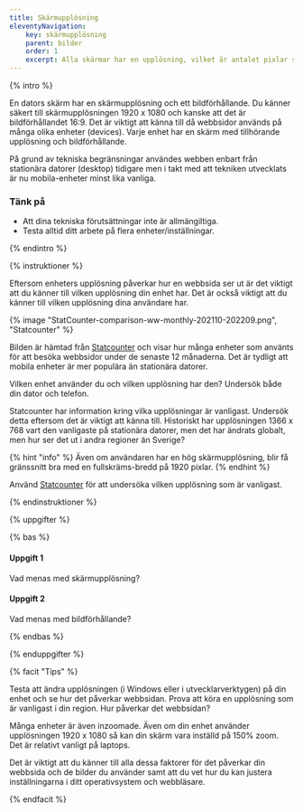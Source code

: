 ```yaml
---
title: Skärmupplösning
eleventyNavigation:
    key: skärmupplösning
    parent: bilder
    order: 1
    excerpt: Alla skärmar har en upplösning, vilket är antalet pixlar som visas på skärmen.
---
```


{% intro %}

En dators skärm har en skärmupplösning och ett bildförhållande. Du känner säkert till skärmupplösningen 1920 x 1080 och kanske att det är bildförhållandet 16:9. Det är viktigt att känna till då webbsidor används på många olika enheter (devices). Varje enhet har en skärm med tillhörande upplösning och bildförhållande.

På grund av tekniska begränsningar användes webben enbart från stationära datorer (desktop) tidigare men i takt med att tekniken utvecklats är nu mobila-enheter minst lika vanliga.

### Tänk på

-   Att dina tekniska förutsättningar inte är allmängiltiga.
- Testa alltid ditt arbete på flera enheter/inställningar.

{% endintro %}

{% instruktioner %}

Eftersom enheters upplösning påverkar hur en webbsida ser ut är det viktigt att du känner till vilken upplösning din enhet har. Det är också viktigt att du känner till vilken upplösning dina användare har.

{% image "StatCounter-comparison-ww-monthly-202110-202209.png", "Statcounter" %}

Bilden är hämtad från [Statcounter](https://gs.statcounter.com/) och visar hur många enheter som använts för att besöka webbsidor under de senaste 12 månaderna. Det är tydligt att mobila enheter är mer populära än stationära datorer.

Vilken enhet använder du och vilken upplösning har den? Undersök både din dator och telefon.

Statcounter har information kring vilka upplösningar är vanligast. Undersök detta eftersom det är viktigt att känna till. Historiskt har upplösningen 1366 x 768 vart den vanligaste på stationära datorer, men det har ändrats globalt, men hur ser det ut i andra regioner än Sverige?

{% hint "info" %}
Även om användaren har en hög skärmupplösning, blir få gränssnitt bra med en fullskräms-bredd på 1920 pixlar.
{% endhint %}

Använd [Statcounter](https://gs.statcounter.com/) för att undersöka vilken upplösning som är vanligast.

{% endinstruktioner %}

{% uppgifter %}

{% bas %}

#### Uppgift 1

Vad menas med skärmupplösning?

#### Uppgift 2

Vad menas med bildförhållande?

{% endbas %}

{% enduppgifter %}

{% facit "Tips" %}

Testa att ändra upplösningen (i Windows eller i utvecklarverktygen) på din enhet och se hur det påverkar webbsidan. Prova att köra en upplösning som är vanligast i din region. Hur påverkar det webbsidan?

Många enheter är även inzoomade. Även om din enhet använder upplösningen 1920 x 1080 så kan din skärm vara inställd på 150% zoom. Det är relativt vanligt på laptops.

Det är viktigt att du känner till alla dessa faktorer för det påverkar din webbsida och de bilder du använder samt att du vet hur du kan justera inställningarna i ditt operativsystem och webbläsare.

{% endfacit %}
